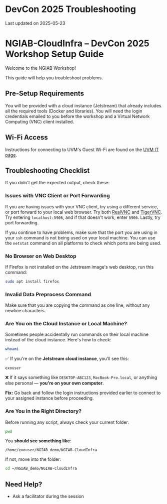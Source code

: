 # DevCon 2025 Troubleshooting

Last updated on 2025-05-23

# NGIAB-CloudInfra – DevCon 2025 Workshop Setup Guide

Welcome to the NGIAB Workshop!

This guide will help you troubleshoot problems.

## Pre-Setup Requirements

You will be provided with a cloud instance (Jetstream) that already includes all the required tools (Docker and libraries). You will need the login credentials emailed to you before the workshop and a Virtual Network Computing (VNC) client installed.

## Wi-Fi Access

Instructions for connecting to UVM's Guest Wi-Fi are found on the [UVM IT page](https://www.uvm.edu/it/catalog/service/guest-access-guestnet).

## Troubleshooting Checklist

If you didn't get the expected output, check these:

### Issues with VNC Client or Port Forwarding

If you are having issues with your VNC client, try using a different service, or port forward to your local web browser. Try both [RealVNC](https://www.realvnc.com/en/connect/download/viewer/) and [TigerVNC](https://tigervnc.org/). Try entering `localhost:5906`, and if that doesn't work, enter `5906`. Lastly, try port forwarding.

If you continue to have problems, make sure that the port you are using in your `ssh` command is not being used on your local machine. You can use the `netstat` command on all platforms to check which ports are being used.

### No Browser on Web Desktop

If Firefox is not installed on the Jetstream image's web desktop, run this command:

```bash
sudo apt install firefox
```

### Invalid Data Preprocess Command

Make sure that you are copying the command as one line, without any newline characters.

### Are You on the Cloud Instance or Local Machine?

Sometimes people accidentally run commands on their local machine instead of the cloud instance. Here's how to check:

```bash
whoami
```

✅ If you're on the **Jetstream cloud instance**, you'll see this:

```
exouser
```

❌ If it says something like `DESKTOP-ABC123`, `MacBook-Pro.local`, or anything else personal — **you're on your own computer**.

**Fix:** Go back and follow the login instructions provided earlier to connect to your assigned instance before proceeding.

### Are You in the Right Directory?

Before running any script, always check your current folder:

```bash
pwd
```

You **should see something like**:

```
/home/exouser/NGIAB_demo/NGIAB-CloudInfra
```

If not, move into the folder:

```bash
cd ~/NGIAB_demo/NGIAB-CloudInfra
```

## Need Help?

- Ask a facilitator during the session
